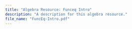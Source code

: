 ```yaml
---
title: "Algebra Resource: Funceq Intro"
description: "A description for this algebra resource."
file_name: "FuncEq-Intro.pdf"
---
```

